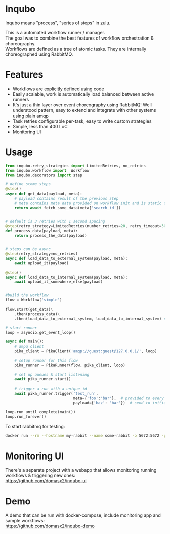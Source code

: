 Inqubo
============

Inqubo means "process", "series of steps" in zulu.


This is a automated workflow runner / manager.  
The goal was to combine the best features of workflow orchestration & choreography.  
Workflows are defined as a tree of atomic tasks. They are internally choreographed using RabbitMQ.

Features
===========


* Workflows are explicitly defined using code
* Easily scalable, work is automatically load balanced between active runners
* It's just a thin layer over event choreography using RabbitMQ! Well understood pattern, easy to extend and integrate with other systems using plain amqp
* Task retries configurable per-task, easy to write custom strategies
* Simple, less than 400 LoC
* Monitoring UI

Usage
============

```python
from inqubo.retry_strategies import LimitedRetries, no_retries
from inqubo.workflow import  Workflow
from inqubo.decorators import step

# define stome steps
@step()
async def get_data(payload, meta):
    # payload contains result of the previous step
    # meta contains meta data provided on workflow init and is static for all services
    return await fetch_some_data(meta['search_id'])


# default is 3 retries with 1 second spacing
@step(retry_strategy=LimitedRetries(number_retries=20, retry_timeout=300))
def process_data(payload, meta):
    return process_the_data(payload)


# steps can be async
@step(retry_strategy=no_retries)
async def load_data_to_external_system(payload, meta):
    await upload_it(payload)

@step()
async def load_data_to_internal_system(payload, meta):
    await upload_it_somewhere_else(payload)


#build the workflow
flow = Workflow('simple')

flow.start(get_data)\
    .then(process_data)\
    .then(load_data_to_external_system, load_data_to_internal_system) # two tasks in parallel

# start runner
loop = asyncio.get_event_loop()

async def main():
    # ampq client
    pika_client = PikaClient('amqp://guest:guest@127.0.0.1/', loop)
    
    # setup runner for this flow
    pika_runner = PikaRunner(flow, pika_client, loop)
    
    # set up queues & start listening
    await pika_runner.start()
    
    # trigger a run with a unique id
    await pika_runner.trigger('test_run',
                              meta={'foo':'bar'},  # provided to every task
                              payload={'baz': 'bar'})  # send to initial task

loop.run_until_complete(main())
loop.run_forever()
```

To start rabbitmq for testing:
```bash
docker run --rm --hostname my-rabbit --name some-rabbit -p 5672:5672 -p 15672:15672 rabbitmq:3-management
```

Monitoring UI
==============
There's a separate project with a webapp that allows monitoring running workflows & triggering new ones:  
https://github.com/domasx2/inqubo-ui

Demo
==============
A demo that can be run with docker-compose, include monitoring app and sample workflows:  
https://github.com/domasx2/inqubo-demo